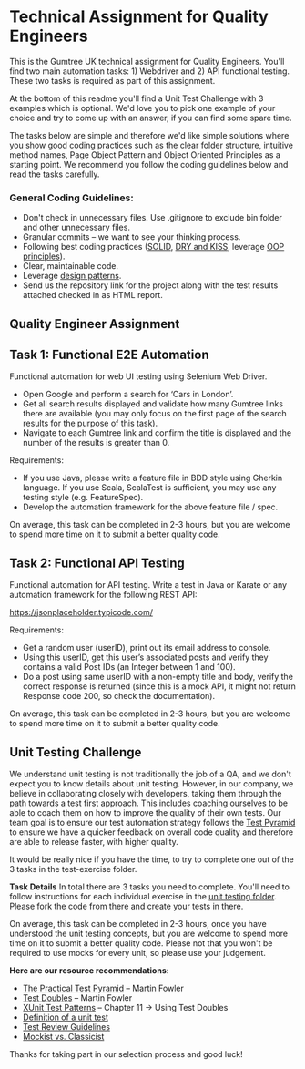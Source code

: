 # Technical Assignment for Quality Engineers
This is the Gumtree UK technical assignment for Quality Engineers. You'll find two main automation tasks: 1) Webdriver and 2) API functional testing. These two tasks is required as part of this assignment.

At the bottom of this readme you'll find a Unit Test Challenge with 3 examples which is optional. We'd love you to pick one example of your choice and try to come up with an answer, if you can find some spare time.

The tasks below are simple and therefore we'd like simple solutions where you show good coding practices such as the clear folder structure, intuitive method names, Page Object Pattern and Object Oriented Principles as a starting point. We recommend you follow the coding guidelines below and read the tasks carefully.

### General Coding Guidelines:
* Don't check in unnecessary files. Use .gitignore to exclude bin folder and other unnecessary files.
* Granular commits – we want to see your thinking process.
* Following best coding practices ([SOLID](https://howtodoinjava.com/best-practices/5-class-design-principles-solid-in-java/), [DRY and KISS](https://dzone.com/articles/software-design-principles-dry-and-kiss), leverage [OOP principles](https://raygun.com/blog/oop-concepts-java/)).
* Clear, maintainable code.
* Leverage [design patterns](https://www.journaldev.com/1827/java-design-patterns-example-tutorial).
* Send us the repository link for the project along with the test results attached checked in as HTML report.

## Quality Engineer Assignment  
## Task 1: Functional E2E Automation
Functional automation for web UI testing using Selenium Web Driver.
* Open Google and perform a search for ‘Cars in London’.
* Get all search results displayed and validate how many Gumtree links there are available (you may only focus on the first page of the search results for the purpose of this task).
* Navigate to each Gumtree link and confirm the title is displayed and the number of the results is greater than 0.

Requirements:
* If you use Java, please write a feature file in BDD style using Gherkin language. If you use Scala, ScalaTest is sufficient, you may use any testing style (e.g. FeatureSpec).
* Develop the automation framework for the above feature file / spec.

On average, this task can be completed in 2-3 hours, but you are welcome to spend more time on it to submit a better quality code.

## Task 2: Functional API Testing
Functional automation for API testing.
Write a test in Java or Karate or any automation framework for the following REST API:

https://jsonplaceholder.typicode.com/

Requirements:

* Get a random user (userID), print out its email address to console.
* Using this userID, get this user’s associated posts and verify they contains a valid Post IDs (an Integer  between 1 and 100).
* Do a post using same userID with a non-empty title and body, verify the correct response is returned (since this is a mock API, it might not return Response code 200, so check the documentation).

On average, this task can be completed in 2-3 hours, but you are welcome to spend more time on it to submit a better quality code.

## Unit Testing Challenge
We understand unit testing is not traditionally the job of a QA, and we don't expect you to know details about unit testing. However, in our company, we believe in collaborating closely with developers, taking them through the path towards a test first approach. This includes coaching ourselves to be able to coach them on how to improve the quality of their own tests. Our team goal is to ensure our test automation strategy follows the [Test Pyramid](https://martinfowler.com/articles/practical-test-pyramid.html) to ensure we have a quicker feedback on overall code quality and therefore are able to release faster, with higher quality.

It would be really nice if you have the time, to try to complete one out of the 3 tasks in the test-exercise folder.

**Task Details**
In total there are 3 tasks you need to complete. You'll need to follow instructions for each individual exercise in the [unit testing folder](https://github.com/muralidhar-edam/technical-assignment-qa/tree/master/test-exercise). Please fork the code from there and create your tests in there.

On average, this task can be completed in 2-3 hours, once you have understood the unit testing concepts, but you are welcome to spend more time on it to submit a better quality code. Please not that you won't be required to use mocks for every unit, so please use your judgement.

**Here are our resource recommendations:**
* [The Practical Test Pyramid](https://martinfowler.com/articles/practical-test-pyramid.html) – Martin Fowler
* [Test Doubles](https://martinfowler.com/bliki/TestDouble.html) – Martin Fowler
* [XUnit Test Patterns](http://xunitpatterns.com/) – Chapter 11 -> Using Test Doubles
* [Definition of a unit test](https://www.artofunittesting.com/definition-of-a-unit-test)
* [Test Review Guidelines](https://www.artofunittesting.com/unit-testing-review-guidelines/)
* [Mockist vs. Classicist](https://medium.com/@adrianbooth/test-driven-development-wars-detroit-vs-london-classicist-vs-mockist-9956c78ae95f)

Thanks for taking part in our selection process and good luck!
